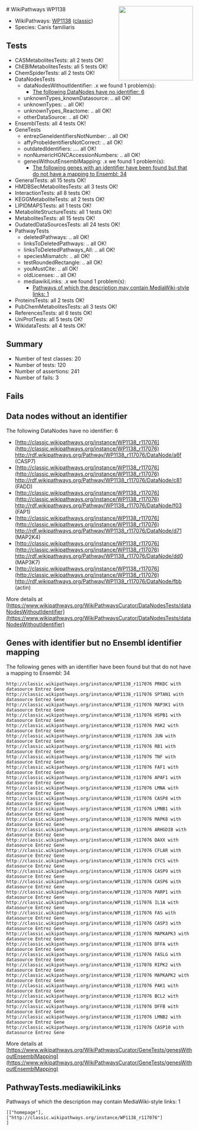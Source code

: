 <img style="float: right; width: 200px" src="https://upload.wikimedia.org/wikipedia/commons/thumb/8/83/Wplogo_with_text_500.png/640px-Wplogo_with_text_500.png" />
# WikiPathways WP1138

* WikiPathways: [WP1138](https://wikipathways.org/pathways/WP1138) ([classic](https://classic.wikipathways.org/instance/WP1138))
* Species: Canis familiaris
## Tests
* CASMetabolitesTests: all 2 tests OK!
* ChEBIMetabolitesTests: all 5 tests OK!
* ChemSpiderTests: all 2 tests OK!
* DataNodesTests
    * dataNodesWithoutIdentifier: .x we found 1 problem(s):
        * [The following DataNodes have no identifier: 6](#d2d32fa5)
    * unknownTypes_knownDatasource: .. all OK!
    * unknownTypes: .. all OK!
    * unknownTypes_Reactome: .. all OK!
    * otherDataSource: .. all OK!
* EnsemblTests: all 4 tests OK!
* GeneTests
    * entrezGeneIdentifiersNotNumber: .. all OK!
    * affyProbeIdentifiersNotCorrect: .. all OK!
    * outdatedIdentifiers: .... all OK!
    * nonNumericHGNCAccessionNumbers: .. all OK!
    * genesWithoutEnsemblMapping: .x we found 1 problem(s):
        * [The following genes with an identifier have been found but that do not have a mapping to Ensembl: 34](#c4e5434f)
* GeneralTests: all 15 tests OK!
* HMDBSecMetabolitesTests: all 3 tests OK!
* InteractionTests: all 8 tests OK!
* KEGGMetaboliteTests: all 2 tests OK!
* LIPIDMAPSTests: all 1 tests OK!
* MetaboliteStructureTests: all 1 tests OK!
* MetabolitesTests: all 15 tests OK!
* OudatedDataSourcesTests: all 24 tests OK!
* PathwayTests
    * deletedPathways: .. all OK!
    * linksToDeletedPathways: .. all OK!
    * linksToDeletedPathways_All: .. all OK!
    * speciesMismatch: .. all OK!
    * testRoundedRectangle: .. all OK!
    * youMustCite: .. all OK!
    * oldLicenses: .. all OK!
    * mediawikiLinks: .x we found 1 problem(s):
        * [Pathways of which the description may contain MediaWiki-style links: 1](#da69cf45)
* ProteinsTests: all 2 tests OK!
* PubChemMetabolitesTests: all 3 tests OK!
* ReferencesTests: all 6 tests OK!
* UniProtTests: all 5 tests OK!
* WikidataTests: all 4 tests OK!


## Summary

* Number of test classes: 20
* Number of tests: 120
* Number of assertions: 241
* Number of fails: 3

## Fails

<a name="d2d32fa5" />

## Data nodes without an identifier

The following DataNodes have no identifier: 6

* [http://classic.wikipathways.org/instance/WP1138_r117076](http://classic.wikipathways.org/instance/WP1138_r117076) http://rdf.wikipathways.org/Pathway/WP1138_r117076/DataNode/a6f (CASP7)
* [http://classic.wikipathways.org/instance/WP1138_r117076](http://classic.wikipathways.org/instance/WP1138_r117076) http://rdf.wikipathways.org/Pathway/WP1138_r117076/DataNode/c81 (FADD)
* [http://classic.wikipathways.org/instance/WP1138_r117076](http://classic.wikipathways.org/instance/WP1138_r117076) http://rdf.wikipathways.org/Pathway/WP1138_r117076/DataNode/f03 (FAP1)
* [http://classic.wikipathways.org/instance/WP1138_r117076](http://classic.wikipathways.org/instance/WP1138_r117076) http://rdf.wikipathways.org/Pathway/WP1138_r117076/DataNode/d71 (MAP2K4)
* [http://classic.wikipathways.org/instance/WP1138_r117076](http://classic.wikipathways.org/instance/WP1138_r117076) http://rdf.wikipathways.org/Pathway/WP1138_r117076/DataNode/dd0 (MAP3K7)
* [http://classic.wikipathways.org/instance/WP1138_r117076](http://classic.wikipathways.org/instance/WP1138_r117076) http://rdf.wikipathways.org/Pathway/WP1138_r117076/DataNode/fbb (actin)


More details at [https://www.wikipathways.org/WikiPathwaysCurator/DataNodesTests/dataNodesWithoutIdentifier](https://www.wikipathways.org/WikiPathwaysCurator/DataNodesTests/dataNodesWithoutIdentifier)

<a name="c4e5434f" />

## Genes with identifier but no Ensembl identifier mapping

The following genes with an identifier have been found but that do not have a mapping to Ensembl: 34
```
http://classic.wikipathways.org/instance/WP1138_r117076 PRKDC with datasource Entrez Gene
http://classic.wikipathways.org/instance/WP1138_r117076 SPTAN1 with datasource Entrez Gene
http://classic.wikipathways.org/instance/WP1138_r117076 MAP3K1 with datasource Entrez Gene
http://classic.wikipathways.org/instance/WP1138_r117076 HSPB1 with datasource Entrez Gene
http://classic.wikipathways.org/instance/WP1138_r117076 PAK2 with datasource Entrez Gene
http://classic.wikipathways.org/instance/WP1138_r117076 JUN with datasource Entrez Gene
http://classic.wikipathways.org/instance/WP1138_r117076 RB1 with datasource Entrez Gene
http://classic.wikipathways.org/instance/WP1138_r117076 TNF with datasource Entrez Gene
http://classic.wikipathways.org/instance/WP1138_r117076 FAF1 with datasource Entrez Gene
http://classic.wikipathways.org/instance/WP1138_r117076 APAF1 with datasource Entrez Gene
http://classic.wikipathways.org/instance/WP1138_r117076 LMNA with datasource Entrez Gene
http://classic.wikipathways.org/instance/WP1138_r117076 CASP8 with datasource Entrez Gene
http://classic.wikipathways.org/instance/WP1138_r117076 LMNB1 with datasource Entrez Gene
http://classic.wikipathways.org/instance/WP1138_r117076 MAPK8 with datasource Entrez Gene
http://classic.wikipathways.org/instance/WP1138_r117076 ARHGDIB with datasource Entrez Gene
http://classic.wikipathways.org/instance/WP1138_r117076 DAXX with datasource Entrez Gene
http://classic.wikipathways.org/instance/WP1138_r117076 CFLAR with datasource Entrez Gene
http://classic.wikipathways.org/instance/WP1138_r117076 CYCS with datasource Entrez Gene
http://classic.wikipathways.org/instance/WP1138_r117076 CASP9 with datasource Entrez Gene
http://classic.wikipathways.org/instance/WP1138_r117076 CASP6 with datasource Entrez Gene
http://classic.wikipathways.org/instance/WP1138_r117076 PARP1 with datasource Entrez Gene
http://classic.wikipathways.org/instance/WP1138_r117076 IL1A with datasource Entrez Gene
http://classic.wikipathways.org/instance/WP1138_r117076 FAS with datasource Entrez Gene
http://classic.wikipathways.org/instance/WP1138_r117076 CASP3 with datasource Entrez Gene
http://classic.wikipathways.org/instance/WP1138_r117076 MAPKAPK3 with datasource Entrez Gene
http://classic.wikipathways.org/instance/WP1138_r117076 DFFA with datasource Entrez Gene
http://classic.wikipathways.org/instance/WP1138_r117076 FASLG with datasource Entrez Gene
http://classic.wikipathways.org/instance/WP1138_r117076 RIPK2 with datasource Entrez Gene
http://classic.wikipathways.org/instance/WP1138_r117076 MAPKAPK2 with datasource Entrez Gene
http://classic.wikipathways.org/instance/WP1138_r117076 PAK1 with datasource Entrez Gene
http://classic.wikipathways.org/instance/WP1138_r117076 BCL2 with datasource Entrez Gene
http://classic.wikipathways.org/instance/WP1138_r117076 DFFB with datasource Entrez Gene
http://classic.wikipathways.org/instance/WP1138_r117076 LMNB2 with datasource Entrez Gene
http://classic.wikipathways.org/instance/WP1138_r117076 CASP10 with datasource Entrez Gene
```

More details at [https://www.wikipathways.org/WikiPathwaysCurator/GeneTests/genesWithoutEnsemblMapping](https://www.wikipathways.org/WikiPathwaysCurator/GeneTests/genesWithoutEnsemblMapping)

<a name="da69cf45" />

## PathwayTests.mediawikiLinks

Pathways of which the description may contain MediaWiki-style links: 1
```
[["homepage"],
["http://classic.wikipathways.org/instance/WP1138_r117076"]
]
```

